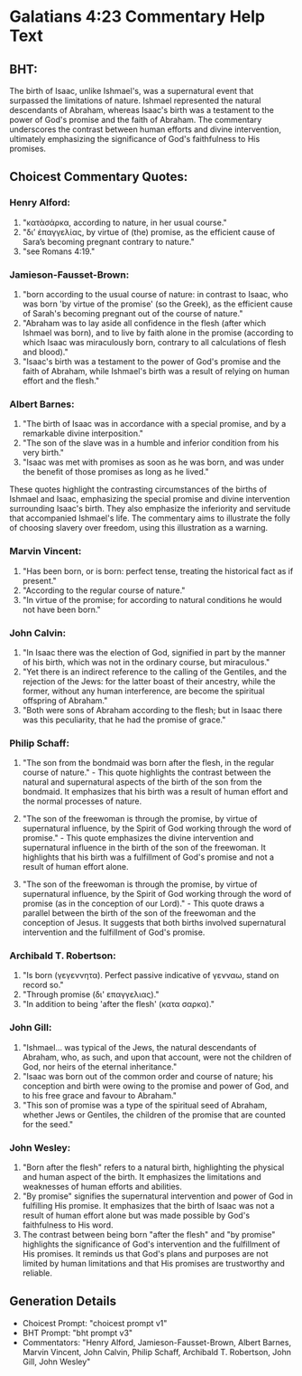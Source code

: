 # Galatians 4:23 Commentary Help Text

## BHT:
The birth of Isaac, unlike Ishmael's, was a supernatural event that surpassed the limitations of nature. Ishmael represented the natural descendants of Abraham, whereas Isaac's birth was a testament to the power of God's promise and the faith of Abraham. The commentary underscores the contrast between human efforts and divine intervention, ultimately emphasizing the significance of God's faithfulness to His promises.

## Choicest Commentary Quotes:
### Henry Alford:
1. "κατὰσάρκα, according to nature, in her usual course." 
2. "διʼ ἐπαγγελίας, by virtue of (the) promise, as the efficient cause of Sara’s becoming pregnant contrary to nature." 
3. "see Romans 4:19."

### Jamieson-Fausset-Brown:
1. "born according to the usual course of nature: in contrast to Isaac, who was born 'by virtue of the promise' (so the Greek), as the efficient cause of Sarah's becoming pregnant out of the course of nature." 
2. "Abraham was to lay aside all confidence in the flesh (after which Ishmael was born), and to live by faith alone in the promise (according to which Isaac was miraculously born, contrary to all calculations of flesh and blood)." 
3. "Isaac's birth was a testament to the power of God's promise and the faith of Abraham, while Ishmael's birth was a result of relying on human effort and the flesh."

### Albert Barnes:
1. "The birth of Isaac was in accordance with a special promise, and by a remarkable divine interposition."
2. "The son of the slave was in a humble and inferior condition from his very birth."
3. "Isaac was met with promises as soon as he was born, and was under the benefit of those promises as long as he lived."

These quotes highlight the contrasting circumstances of the births of Ishmael and Isaac, emphasizing the special promise and divine intervention surrounding Isaac's birth. They also emphasize the inferiority and servitude that accompanied Ishmael's life. The commentary aims to illustrate the folly of choosing slavery over freedom, using this illustration as a warning.

### Marvin Vincent:
1. "Has been born, or is born: perfect tense, treating the historical fact as if present."
2. "According to the regular course of nature."
3. "In virtue of the promise; for according to natural conditions he would not have been born."

### John Calvin:
1. "In Isaac there was the election of God, signified in part by the manner of his birth, which was not in the ordinary course, but miraculous."
2. "Yet there is an indirect reference to the calling of the Gentiles, and the rejection of the Jews: for the latter boast of their ancestry, while the former, without any human interference, are become the spiritual offspring of Abraham."
3. "Both were sons of Abraham according to the flesh; but in Isaac there was this peculiarity, that he had the promise of grace."

### Philip Schaff:
1. "The son from the bondmaid was born after the flesh, in the regular course of nature." - This quote highlights the contrast between the natural and supernatural aspects of the birth of the son from the bondmaid. It emphasizes that his birth was a result of human effort and the normal processes of nature.

2. "The son of the freewoman is through the promise, by virtue of supernatural influence, by the Spirit of God working through the word of promise." - This quote emphasizes the divine intervention and supernatural influence in the birth of the son of the freewoman. It highlights that his birth was a fulfillment of God's promise and not a result of human effort alone.

3. "The son of the freewoman is through the promise, by virtue of supernatural influence, by the Spirit of God working through the word of promise (as in the conception of our Lord)." - This quote draws a parallel between the birth of the son of the freewoman and the conception of Jesus. It suggests that both births involved supernatural intervention and the fulfillment of God's promise.

### Archibald T. Robertson:
1. "Is born (γεγεννητα). Perfect passive indicative of γενναω, stand on record so." 
2. "Through promise (δι' επαγγελιας)." 
3. "In addition to being 'after the flesh' (κατα σαρκα)."

### John Gill:
1. "Ishmael... was typical of the Jews, the natural descendants of Abraham, who, as such, and upon that account, were not the children of God, nor heirs of the eternal inheritance." 
2. "Isaac was born out of the common order and course of nature; his conception and birth were owing to the promise and power of God, and to his free grace and favour to Abraham." 
3. "This son of promise was a type of the spiritual seed of Abraham, whether Jews or Gentiles, the children of the promise that are counted for the seed."

### John Wesley:
1. "Born after the flesh" refers to a natural birth, highlighting the physical and human aspect of the birth. It emphasizes the limitations and weaknesses of human efforts and abilities.
2. "By promise" signifies the supernatural intervention and power of God in fulfilling His promise. It emphasizes that the birth of Isaac was not a result of human effort alone but was made possible by God's faithfulness to His word.
3. The contrast between being born "after the flesh" and "by promise" highlights the significance of God's intervention and the fulfillment of His promises. It reminds us that God's plans and purposes are not limited by human limitations and that His promises are trustworthy and reliable.


## Generation Details
- Choicest Prompt: "choicest prompt v1"
- BHT Prompt: "bht prompt v3"
- Commentators: "Henry Alford, Jamieson-Fausset-Brown, Albert Barnes, Marvin Vincent, John Calvin, Philip Schaff, Archibald T. Robertson, John Gill, John Wesley"
